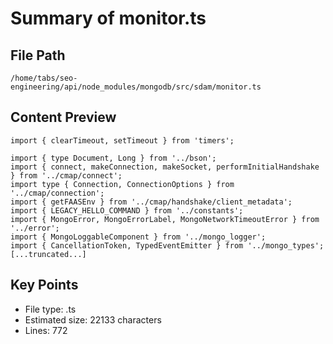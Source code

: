 # Summary of monitor.ts
  
## File Path
`/home/tabs/seo-engineering/api/node_modules/mongodb/src/sdam/monitor.ts`

## Content Preview
```
import { clearTimeout, setTimeout } from 'timers';

import { type Document, Long } from '../bson';
import { connect, makeConnection, makeSocket, performInitialHandshake } from '../cmap/connect';
import type { Connection, ConnectionOptions } from '../cmap/connection';
import { getFAASEnv } from '../cmap/handshake/client_metadata';
import { LEGACY_HELLO_COMMAND } from '../constants';
import { MongoError, MongoErrorLabel, MongoNetworkTimeoutError } from '../error';
import { MongoLoggableComponent } from '../mongo_logger';
import { CancellationToken, TypedEventEmitter } from '../mongo_types';
[...truncated...]
```

## Key Points
- File type: .ts
- Estimated size: 22133 characters
- Lines: 772
